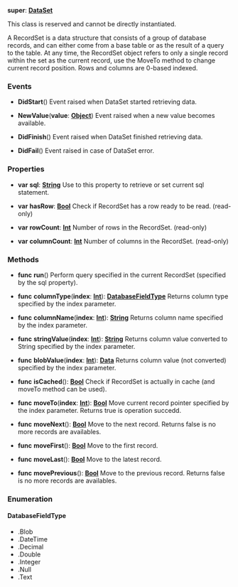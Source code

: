 **super**: **[DataSet](DataSet.md)**

This class is reserved and cannot be directly instantiated.

A RecordSet is a data structure that consists of a group of database records, and can either come from a base table or as the result of a query to the table. At any time, the RecordSet object refers to only a single record within the set as the current record, use the MoveTo method to change current record position.
Rows and columns are 0-based indexed.

### Events

* **DidStart**()
Event raised when DataSet started retrieving data.

* **NewValue**(**value**: **[Object](../gravity/types.md)**)
Event raised when a new value becomes available.

* **DidFinish**()
Event raised when DataSet finished retrieving data.

* **DidFail**()
Event raised in case of DataSet error.



### Properties

* **var** **sql**: **[String](../gravity/types.md)**
Use to this property to retrieve or set current sql statement.

* **var** **hasRow**: **[Bool](../gravity/types.md)**
Check if RecordSet has a row ready to be read. \(read-only\)

* **var** **rowCount**: **[Int](../gravity/types.md)**
Number of rows in the RecordSet. \(read-only\)

* **var** **columnCount**: **[Int](../gravity/types.md)**
Number of columns in the RecordSet. \(read-only\)



### Methods

* **func** **run**()
Perform query specified in the current RecordSet (specified by the sql property).

* **func** **columnType**(**index**: **[Int](../gravity/types.md)**): <strong><a href="#_enum_DatabaseFieldType">DatabaseFieldType</a></strong> 
Returns column type specified by the index parameter.

* **func** **columnName**(**index**: **[Int](../gravity/types.md)**): <strong>[String](../gravity/types.md)</strong> 
Returns column name specified by the index parameter.

* **func** **stringValue**(**index**: **[Int](../gravity/types.md)**): <strong>[String](../gravity/types.md)</strong> 
Returns column value converted to String specified by the index parameter.

* **func** **blobValue**(**index**: **[Int](../gravity/types.md)**): <strong>[Data](Data.md)</strong> 
Returns column value (not converted) specified by the index parameter.

* **func** **isCached**(): <strong>[Bool](../gravity/types.md)</strong> 
Check if RecordSet is actually in cache (and moveTo method can be used).

* **func** **moveTo**(**index**: **[Int](../gravity/types.md)**): <strong>[Bool](../gravity/types.md)</strong> 
Move current record pointer specified by the index parameter. Returns true is operation succedd.

* **func** **moveNext**(): <strong>[Bool](../gravity/types.md)</strong> 
Move to the next record. Returns false is no more records are availables.

* **func** **moveFirst**(): <strong>[Bool](../gravity/types.md)</strong> 
Move to the first record.

* **func** **moveLast**(): <strong>[Bool](../gravity/types.md)</strong> 
Move to the latest record.

* **func** **movePrevious**(): <strong>[Bool](../gravity/types.md)</strong> 
Move to the previous record. Returns false is no more records are availables.





### Enumeration

#### DatabaseFieldType
 * .Blob
 * .DateTime
 * .Decimal
 * .Double
 * .Integer
 * .Null
 * .Text



